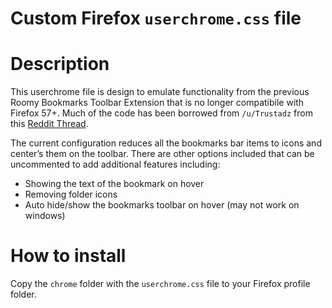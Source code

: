 # Custom Firefox `userchrome.css` file

# Description
This userchrome file is design to emulate functionality from the previous Roomy Bookmarks Toolbar Extension that is no longer compatibile with Firefox 57+. Much of the code has been borrowed from `/u/Trustadz` from this [Reddit Thread](https://www.reddit.com/r/firefox/comments/72qkvt/any_replacement_for_roomy_bookmarks_toolbar_i/). 

The current configuration reduces all the bookmarks bar items to icons and center’s them on the toolbar. There are other options included that can be uncommented to add additional features including:
* Showing the text of the bookmark on hover
* Removing folder icons
* Auto hide/show the bookmarks toolbar on hover (may not work on windows)

# How to install
Copy the `chrome` folder with the `userchrome.css` file to your Firefox profile folder. 

